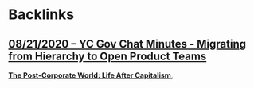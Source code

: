 
# Backlinks
## [08/21/2020 – YC Gov Chat Minutes - Migrating from Hierarchy to Open Product Teams](<08/21/2020 – YC Gov Chat Minutes - Migrating from Hierarchy to Open Product Teams.md>)
[__The Post-Corporate World: Life After Capitalism__](<__The Post-Corporate World: Life After Capitalism__.md>),

